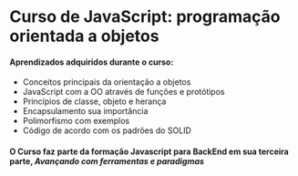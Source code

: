 # Curso de JavaScript: programação orientada a objetos

#### Aprendizados adquiridos durante o curso:

- Conceitos principais da orientação a objetos
- JavaScript com a OO através de funções e protótipos
- Princípios de classe, objeto e herança
- Encapsulamento sua importância
- Polimorfismo com exemplos
- Código de acordo com os padrões do SOLID

#### O Curso faz parte da formação Javascript para BackEnd em sua terceira parte, _Avançando com ferramentas e paradigmas_
